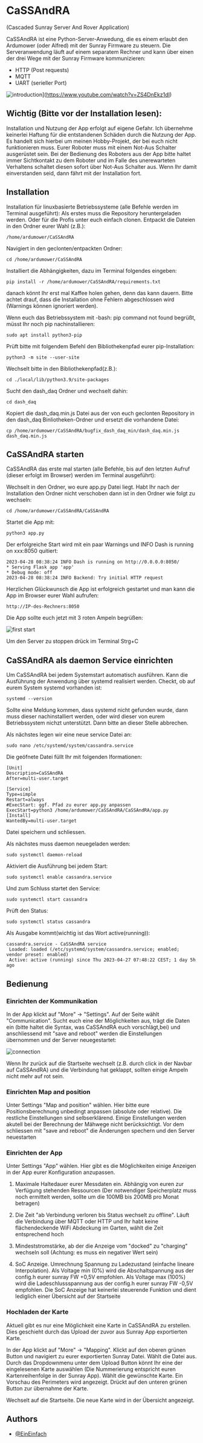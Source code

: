
# CaSSAndRA

(Cascaded Sunray Server And Rover Application)

CaSSAndRA ist eine Python-Server-Anwedung, die es einem erlaubt den Ardumower (oder Alfred) mit der Sunray Firmware zu steuern. Die Serveranwendung läuft auf einem separatem Rechner und kann über einen der drei Wege mit der Sunray Firmware kommunizieren:
- HTTP (Post requests)
- MQTT
- UART (serieller Port)

![introduction](https://img.youtube.com/vi/ZS4DnEkz1dI/0.jpg)](https://www.youtube.com/watch?v=ZS4DnEkz1dI)


## Wichtig (Bitte vor der Installation lesen):
Installation und Nutzung der App erfolgt auf eigene Gefahr. Ich übernehme keinerlei Haftung für die entstandenen Schäden durch die Nutzung der App. Es handelt sich hierbei um meinen Hobby-Projekt, der bei euch nicht funktionieren muss. Eurer Roboter muss mit einem Not-Aus Schalter ausgerüstet sein. Bei der Bedienung des Roboters aus der App bitte haltet immer Sichtkontakt zu dem Roboter und im Falle des unerewarteten Verhaltens schaltet diesen sofort über Not-Aus Schalter aus. Wenn Ihr damit einverstanden seid, dann fährt mit der Installation fort.
## Installation
Installation für linuxbasierte Betriebssysteme (alle Befehle werden im Terminal ausgeführt):
Als erstes muss die Repository heruntergeladen werden. Oder für die Profis unter euch einfach clonen.
Entpackt die Dateien in den Ordner eurer Wahl (z.B.):

	/home/ardumower/CaSSAndRA
Navigiert in den geclonten/entpackten Ordner:

 	cd /home/ardumower/CaSSAndRA
Installiert die Abhängigkeiten, dazu im Terminal folgendes eingeben:

    pip install -r /home/ardumower/CaSSAndRA/requirements.txt
danach könnt Ihr erst mal Kaffee holen gehen, denn das kann dauern. Bitte achtet drauf, dass die Installation ohne Fehlern abgeschlossen wird (Warnings können ignoriert werden).

Wenn euch das Betriebssystem mit -bash: pip command not found begrüßt, 	müsst Ihr noch pip nachinstallieren: 

    sudo apt install python3-pip

Prüft bitte mit folgendem Befehl den Bibliothekenpfad eurer pip-Installation:

	python3 -m site --user-site
Wechselt bitte in den Bibliothekenpfad(z.B.):

	cd ./local/lib/python3.9/site-packages
Sucht den dash_daq Ordner und wechselt dahin:

	cd dash_daq

Kopiert die dash_daq.min.js Datei aus der von euch geclonten Repository in den dash_daq Binliotheken-Ordner und ersetzt die vorhandene Datei:

	cp /home/ardumower/CaSSAndRA/bugfix_dash_daq_min/dash_daq.min.js dash_daq.min.js
    
## CaSSAndRA starten
CaSSAndRA das erste mal starten (alle Befehle, bis auf den letzten Aufruf (dieser erfolgt im Browser) werden im Terminal ausgeführt):

Wechselt in den Ordner, wo eure app.py Datei liegt. Habt Ihr nach der Installation den Ordner nicht verschoben dann ist in den Ordner wie folgt zu wechseln:

	cd /home/ardumower/CaSSAndRA/CaSSAndRA
Startet die App mit:

	python3 app.py
Der erfolgreiche Start wird mit ein paar Warnings und INFO Dash is running on xxx:8050 quitiert:

	2023-04-28 08:38:24 INFO Dash is running on http://0.0.0.0:8050/
 	* Serving Flask app 'app'
 	* Debug mode: off
	2023-04-28 08:38:24 INFO Backend: Try initial HTTP request	
Herzlichen Glückwunsch die App ist erfolgreich gestartet und man kann die App im Browser eurer Wahl aufrufen: 

	http://IP-des-Rechners:8050
    
Die App sollte euch jetzt mit 3 roten Ampeln begrüßen:

![first start](https://raw.githubusercontent.com/EinEinfach/CaSSAndRA/master/docs/first_start.jpeg)

Um den Server zu stoppen drück im Terminal Strg+C

## CaSSAndRA als daemon Service einrichten
Um CaSSAndRA bei jedem Systemstart automatisch ausführen. Kann die Ausführung der Anwendung über systemd realisiert werden. Checkt, ob auf eurem System systemd vorhanden ist:

	systemd --version

Sollte eine Meldung kommen, dass systemd nicht gefunden wurde, dann muss dieser nachinstalliert werden, oder wird dieser von eurem Betriebssystem nichzt unterstützt. Dann bitte an dieser Stelle abbrechen.

Als nächstes legen wir eine neue service Datei an:

	sudo nano /etc/systemd/system/cassandra.service

Die geöfnete Datei füllt Ihr mit folgenden Iformationen:

	[Unit]
	Description=CaSSAndRA
	After=multi-user.target

	[Service]
	Type=simple
	Restart=always
	#ExecStart: ggf. Pfad zu eurer app.py anpassen 
	ExecStart=python3 /home/ardumower/CaSSAndRA/CaSSAndRA/app.py
	[Install]
	WantedBy=multi-user.target

Datei speichern und schliessen.

Als nächstes muss daemon neuegeladen werden:

	sudo systemctl daemon-reload
Aktiviert die Ausführung bei jedem Start:

	sudo systemctl enable cassandra.service
Und zum Schluss startet den Service:

	sudo systemctl start cassandra
Prüft den Status:

	sudo systemctl status cassandra
Als Ausgabe kommt(wichtig ist das Wort active(running)):

	cassandra.service - CaSSAndRA service
     Loaded: loaded (/etc/systemd/system/cassandra.service; enabled; vendor preset: enabled)
     Active: active (running) since Thu 2023-04-27 07:48:22 CEST; 1 day 5h ago

## Bedienung
### Einrichten der Kommunikation
In der App klickt auf "More" -> "Settings". Auf der Seite wählt "Communication". Sucht euch eine der Möglichkeiten aus, trägt die Daten ein (bitte haltet die Syntax, was CaSSAndRA euch vorschlägt,bei) und anschliessend mit "save and reboot" werden die Einstellungen übernommen und der Server neuegestartet:

![connection](https://raw.githubusercontent.com/EinEinfach/CaSSAndRA/master/docs/connection.jpeg)

Wenn Ihr zurück auf die Startseite wechselt (z.B. durch click in der Navbar auf CaSSAndRA) und die Verbindung hat geklappt, sollten einige Ampeln nicht mehr auf rot sein.

### Einrichten Map and position
Unter Settings "Map and position" wählen. Hier bitte eure Positionsberechnung unbedingt anpassen (absolute oder relative). Die restliche Einstellungen sind selbserklärend. Einige Einstellungen werden akutell bei der Berechnung der Mähwege nicht berücksichtigt. Vor dem schliessen mit "save and reboot" die Änderungen spechern und den Server neuestarten

### Einrichten der App
Unter Settings "App" wählen. Hier gibt es die Möglichkeiten einige Anzeigen in der App eurer Konfiguration anzupassen.

1. Maximale Haltedauer eurer Messdaten ein. Abhängig von euren zur Verfügung stehenden Ressourcen (Der notwendiger Speicherplatz muss noch ermittelt werden, sollte um die 100MB bis 200MB pro Monat betragen)

2. Die Zeit "ab Verbindung verloren bis Status wechselt zu offline". Läuft die Verbindung über MQTT oder HTTP und Ihr habt keine flächendeckende WiFi Abdeckung im Garten, wählt die Zeit entsprechend hoch

3. Mindeststromstärke, ab der die Anzeige vom "docked" zu "charging" wechseln soll (Achtung: es muss ein negativer Wert sein)

4. SoC Anzeige. Umrechnung Spannung zu Ladezustand (einfache lineare Interpolation). Als Voltage min (0%) wird die Abschaltspannung aus der config.h eurer sunray FW +0,5V empfohlen. Als Voltage max (100%) wird die Ladeschlussspannung aus der config.h eurer sunray FW -0,5V empfohlen. Die SoC Anzeige hat keinerlei steuerende Funktion und dient lediglich einer Übersicht auf der Startseite

### Hochladen der Karte
Aktuell gibt es nur eine Möglichkeit eine Karte in CaSSAndRA zu erstellen. Dies geschieht durch das Upload der zuvor aus Sunray App exportierten Karte.

In der App klickt auf "More" -> "Mapping". Klickt auf den oberen grünen Button und navigiert zu eurer exportierten Sunray Datei. Wählt die Datei aus. Durch das Dropdownmenu unter dem Upload Button könnt Ihr eine der eingelesenen Karte auswählen (Die Nummerierung entspricht euren Kartenreihenfolge in der Sunray App). Wählt die gewünschte Karte. Ein Vorschau des Perimeters wird angezeigt. Drückt auf den unteren grünen Button zur übernahme der Karte.

Wechselt auf die Startseite. Die neue Karte wird in der Übersicht angezeigt.
## Authors

- [@EinEinfach](https://www.github.com/EinEinfach)
